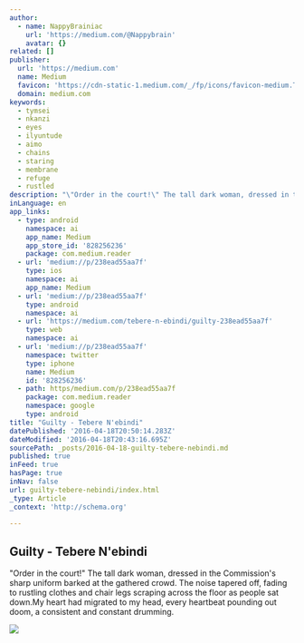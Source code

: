 ```yaml
---
author:
  - name: NappyBrainiac
    url: 'https://medium.com/@Nappybrain'
    avatar: {}
related: []
publisher:
  url: 'https://medium.com'
  name: Medium
  favicon: 'https://cdn-static-1.medium.com/_/fp/icons/favicon-medium.TAS6uQ-Y7kcKgi0xjcYHXw.ico'
  domain: medium.com
keywords:
  - tymsei
  - nkanzi
  - eyes
  - ilyuntude
  - aimo
  - chains
  - staring
  - membrane
  - refuge
  - rustled
description: "\"Order in the court!\" The tall dark woman, dressed in the Commission's sharp uniform barked at the gathered crowd. The noise tapered off, fading to rustling clothes and chair legs scraping across the floor as people sat down.My heart had migrated to my head, every heartbeat pounding out doom, a consistent and constant drumming."
inLanguage: en
app_links:
  - type: android
    namespace: ai
    app_name: Medium
    app_store_id: '828256236'
    package: com.medium.reader
  - url: 'medium://p/238ead55aa7f'
    type: ios
    namespace: ai
    app_name: Medium
  - url: 'medium://p/238ead55aa7f'
    type: android
    namespace: ai
  - url: 'https://medium.com/tebere-n-ebindi/guilty-238ead55aa7f'
    type: web
    namespace: ai
  - url: 'medium://p/238ead55aa7f'
    namespace: twitter
    type: iphone
    name: Medium
    id: '828256236'
  - path: https/medium.com/p/238ead55aa7f
    package: com.medium.reader
    namespace: google
    type: android
title: "Guilty - Tebere N'ebindi"
datePublished: '2016-04-18T20:50:14.283Z'
dateModified: '2016-04-18T20:43:16.695Z'
sourcePath: _posts/2016-04-18-guilty-tebere-nebindi.md
published: true
inFeed: true
hasPage: true
inNav: false
url: guilty-tebere-nebindi/index.html
_type: Article
_context: 'http://schema.org'

---
```

<article style=""><h1>Guilty - Tebere N'ebindi</h1><p>"Order in the court!" The tall dark woman, dressed in the Commission's sharp uniform barked at the gathered crowd. The noise tapered off, fading to rustling clothes and chair legs scraping across the floor as people sat down.My heart had migrated to my head, every heartbeat pounding out doom, a consistent and constant drumming.</p><img src="https://cdn-images-1.medium.com/max/1200/1*qLrJEBnFNRblUJdv6b7FUQ.jpeg" /></article>